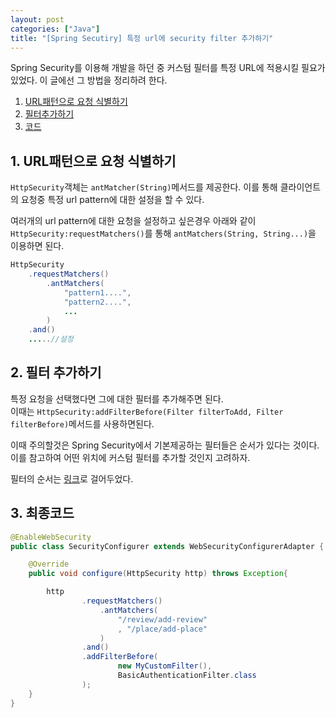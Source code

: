 ```yaml
---
layout: post
categories: ["Java"]
title: "[Spring Secutiry] 특정 url에 security filter 추가하기"
---
```

Spring Security를 이용해 개발을 하던 중 커스텀 필터를 특정 URL에 적용시킬 필요가 있었다. 
이 글에선 그 방법을 정리하려 한다.  
  
1. [URL패턴으로 요청 식별하기](#1-url패턴으로-요청-식별하기)
2. [필터추가하기](#2-필터-추가하기)
3. [코드](#3-최종코드)

## 1. URL패턴으로 요청 식별하기
`HttpSecurity`객체는 `antMatcher(String)`메서드를 제공한다. 
이를 통해 클라이언트의 요청중 특정 url pattern에 대한 설정을 할 수 있다.  
  
여러개의 url pattern에 대한 요청을 설정하고 싶은경우 아래와 같이 `HttpSecurity:requestMatchers()`를 통해 `antMatchers(String, String...)`을 이용하면 된다.  
```java
HttpSecurity
    .requestMatchers()
        .antMatchers(
            "pattern1....",
            "pattern2....",
            ...
        )
    .and()
    .....//설정
```  
## 2. 필터 추가하기
특정 요청을 선택했다면 그에 대한 필터를 추가해주면 된다.  
이때는 `HttpSecurity:addFilterBefore(Filter filterToAdd, Filter filterBefore)`메서드를 사용하면된다.  

이때 주의할것은 Spring Security에서 기본제공하는 필터들은 순서가 있다는 것이다. 이를 참고하여 어떤 위치에 커스텀 필터를 추가할 것인지 고려하자.  

필터의 순서는 [링크](https://docs.spring.io/spring-security/reference/servlet/architecture.html#servlet-security-filters)로 걸어두었다.  

## 3. 최종코드
```java
@EnableWebSecurity
public class SecurityConfigurer extends WebSecurityConfigurerAdapter {

    @Override
    public void configure(HttpSecurity http) throws Exception{

        http
                .requestMatchers()
                    .antMatchers(
                        "/review/add-review"
                        , "/place/add-place"
                    )
                .and()
                .addFilterBefore(
                        new MyCustomFilter(),
                        BasicAuthenticationFilter.class
                );
    }
}
```